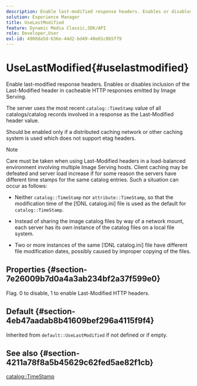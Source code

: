 ```yaml
---
description: Enable last-modified response headers. Enables or disables inclusion of the Last-Modified header in cacheable HTTP responses emitted by Image Serving.
solution: Experience Manager
title: UseLastModified
feature: Dynamic Media Classic,SDK/API
role: Developer,User
exl-id: 4908da5d-636e-44d2-bd49-40e01c8b5f79
---
```

# UseLastModified{#uselastmodified}

Enable last-modified response headers. Enables or disables inclusion of the Last-Modified header in cacheable HTTP responses emitted by Image Serving.

The server uses the most recent `catalog::TimeStamp` value of all catalogs/catalog records involved in a response as the Last-Modified header value.

Should be enabled only if a distributed caching network or other caching system is used which does not support etag headers.

>[!NOTE]
>
>Care must be taken when using Last-Modified headers in a load-balanced environment involving multiple Image Serving hosts. Client caching may be defeated and server load increase if for some reason the servers have different time stamps for the same catalog entries. Such a situation can occur as follows: 
>
>* Neither `catalog::TimeStamp` nor `attribute::TimeStamp`, so that the modification time of the [!DNL catalog.ini] file is used as the default for `catalog::TimeStamp`. 
>
>* Instead of sharing the image catalog files by way of a network mount, each server has its own instance of the catalog files on a local file system. 
>* Two or more instances of the same [!DNL catalog.ini] file have different file modification dates, possibly caused by improper copying of the files. 
>

## Properties {#section-7e26009b7d0a4a3ab234bf2a37f599e0}

Flag. 0 to disable, 1 to enable Last-Modified HTTP headers.

## Default {#section-4eb47aadab8b41609bef296a4115f9f4}

Inherited from `default::UseLastModified` if not defined or if empty.

## See also {#section-4211a78f8a5b45629c62fed5ae82f1cb}

[catalog::TimeStamp](../../../../../is-api/image-catalog/image-serving-api-ref/c-image-catalog-reference/c-image-svg-data-reference/c-image-data-reference/r-timestamp-cat.md#reference-59a27b72f4cb4a53a3baba83214c4ded)
